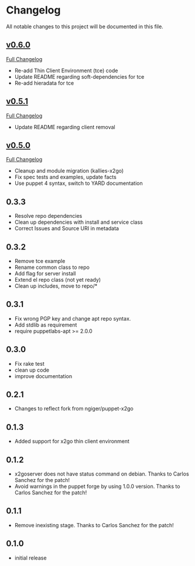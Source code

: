 # Changelog

All notable changes to this project will be documented in this file.

## [v0.6.0](https://github.com/kallies/puppet-x2go/tree/v0.6.0)
[Full Changelog](https://github.com/kallies/puppet-x2go/compare/v0.5.1...v0.6.0)

* Re-add Thin Client Environment (tce) code
* Update README regarding soft-dependencies for tce
* Re-add hieradata for tce

## [v0.5.1](https://github.com/kallies/puppet-x2go/tree/v0.5.1)
[Full Changelog](https://github.com/kallies/puppet-x2go/compare/v0.5.0...v0.5.1)

* Update README regarding client removal

## [v0.5.0](https://github.com/kallies/puppet-x2go/tree/v0.5.0)
[Full Changelog](https://github.com/kallies/puppet-x2go/compare/0.3.0...v0.5.0)

* Cleanup and module migration (kallies-x2go)
* Fix spec tests and examples, update facts
* Use puppet 4 syntax, switch to YARD documentation

## 0.3.3

* Resolve repo dependencies
* Clean up dependencies with install and service class
* Correct Issues and Source URI in metadata

## 0.3.2

* Remove tce example
* Rename common class to repo
* Add flag for server install
* Extend el repo class (not yet ready)
* Clean up includes, move to repo/*

## 0.3.1

* Fix wrong PGP key and change apt repo syntax.
* Add stdlib as requirement
* require puppetlabs-apt >= 2.0.0

## 0.3.0

* Fix rake test
* clean up code
* improve documentation

## 0.2.1

* Changes to reflect fork from ngiger/puppet-x2go

## 0.1.3

* Added support for x2go thin client environment

## 0.1.2

* x2goserver does not have status command on debian. Thanks to Carlos Sanchez for the patch!
* Avoid warnings in the puppet forge by using 1.0.0 version. Thanks to Carlos Sanchez for the patch!

## 0.1.1

* Remove inexisting stage. Thanks to Carlos Sanchez for the patch!

## 0.1.0

* initial release
